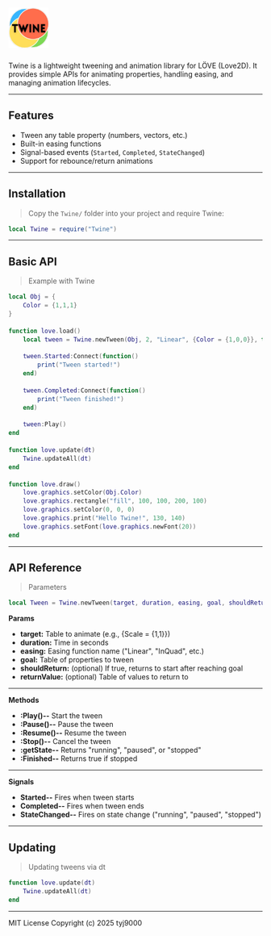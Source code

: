 # <img src="./assets/logo.png" alt="Twine Logo" width="80"/> 



Twine is a lightweight tweening and animation library for LÖVE (Love2D). It provides simple APIs for animating properties, handling easing, and managing animation lifecycles.

---

## Features

- Tween any table property (numbers, vectors, etc.)
- Built-in easing functions
- Signal-based events (`Started`, `Completed`, `StateChanged`)
- Support for rebounce/return animations

---

## Installation

>Copy the `Twine/` folder into your project and require Twine:

```lua
local Twine = require("Twine")
````

---

## Basic API

>Example with Twine
```lua
local Obj = {
    Color = {1,1,1}
}

function love.load()
    local tween = Twine.newTween(Obj, 2, "Linear", {Color = {1,0,0}}, true, {Color = {1,1,1}})

    tween.Started:Connect(function()
        print("Tween started!")
    end)

    tween.Completed:Connect(function()
        print("Tween finished!")
    end)

    tween:Play()
end

function love.update(dt)
    Twine.updateAll(dt)
end

function love.draw()
    love.graphics.setColor(Obj.Color)
    love.graphics.rectangle("fill", 100, 100, 200, 100) 
    love.graphics.setColor(0, 0, 0)
    love.graphics.print("Hello Twine!", 130, 140) 
    love.graphics.setFont(love.graphics.newFont(20))
end
```
---

## API Reference
>Parameters
```lua
local Tween = Twine.newTween(target, duration, easing, goal, shouldReturn, returnValue)
````
**Params**

+ **target:** Table to animate (e.g., {Scale = {1,1}})
+ **duration:** Time in seconds
+ **easing:** Easing function name ("Linear", "InQuad", etc.)
+ **goal:** Table of properties to tween
+ **shouldReturn:** (optional) If true, returns to start after reaching goal
+ **returnValue:** (optional) Table of values to return to

---
**Methods**

+ **:Play()--** Start the tween
+ **:Pause()--** Pause the tween
+ **:Resume()--** Resume the tween
+ **:Stop()--** Cancel the tween
+ **:getState--** Returns "running", "paused", or "stopped"
+ **:Finished--** Returns true if stopped

---
**Signals**

+ **Started--** Fires when tween starts
+ **Completed--** Fires when tween ends
+ **StateChanged--**  Fires on state change ("running", "paused", "stopped")

---
## Updating
>Updating tweens via dt
```lua
function love.update(dt)
    Twine.updateAll(dt)
end
````

---

MIT License Copyright (c) 2025 tyj9000 
  




